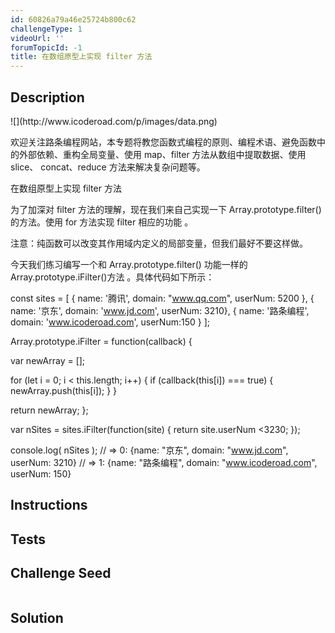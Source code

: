 ```yaml
---
id: 60826a79a46e25724b800c62
challengeType: 1
videoUrl: ''
forumTopicId: -1
title: 在数组原型上实现 filter 方法
---
```


## Description
<section id='description'>
![](http://www.icoderoad.com/p/images/data.png)

欢迎关注路条编程网站，本专题将教您函数式编程的原则、编程术语、避免函数中的外部依赖、重构全局变量、使用 map、filter 方法从数组中提取数据、使用 slice、 concat、reduce 方法来解决复杂问题等。

在数组原型上实现 filter 方法

为了加深对 filter 方法的理解，现在我们来自己实现一下 Array.prototype.filter() 的方法。使用 for 方法实现 filter 相应的功能 。

注意：纯函数可以改变其作用域内定义的局部变量，但我们最好不要这样做。

今天我们练习编写一个和 Array.prototype.filter() 功能一样的 Array.prototype.iFilter()方法 。具体代码如下所示：

const sites = [
	{ name: '腾讯', domain: "www.qq.com", userNum: 5200 },
	{ name: '京东', domain: 'www.jd.com', userNum: 3210},
	{ name: '路条编程', domain: 'www.icoderoad.com', userNum:150 }
];

Array.prototype.iFilter = function(callback) {
  
  var newArray = [];

  for (let i = 0; i < this.length; i++) {
    if (callback(this[i]) === true) {
      newArray.push(this[i]);
    }
  }

  return newArray;
};

var nSites = sites.iFilter(function(site) {
  return site.userNum <3230;
});

console.log( nSites );
// => 0: {name: "京东", domain: "www.jd.com", userNum: 3210}
// => 1: {name: "路条编程", domain: "www.icoderoad.com", userNum: 150}


</section>

## Instructions
<section id='instructions'>

</section>

## Tests
<section id='tests'>

</section>

## Challenge Seed
<section id='challengeSeed'>

<div id='js-seed'>

```js

```

</div>



</section>

## Solution
<section id='solution'>


</section>
